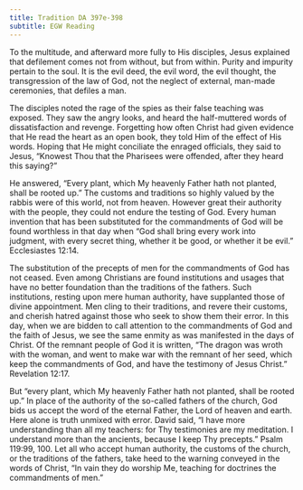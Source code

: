 ```yaml
---
title: Tradition DA 397e-398
subtitle: EGW Reading
---
```


To the multitude, and afterward more fully to His disciples, Jesus explained that defilement comes not from without, but from within. Purity and impurity pertain to the soul. It is the evil deed, the evil word, the evil thought, the transgression of the law of God, not the neglect of external, man-made ceremonies, that defiles a man.

The disciples noted the rage of the spies as their false teaching was exposed. They saw the angry looks, and heard the half-muttered words of dissatisfaction and revenge. Forgetting how often Christ had given evidence that He read the heart as an open book, they told Him of the effect of His words. Hoping that He might conciliate the enraged officials, they said to Jesus, “Knowest Thou that the Pharisees were offended, after they heard this saying?”

He answered, “Every plant, which My heavenly Father hath not planted, shall be rooted up.” The customs and traditions so highly valued by the rabbis were of this world, not from heaven. However great their authority with the people, they could not endure the testing of God. Every human invention that has been substituted for the commandments of God will be found worthless in that day when “God shall bring every work into judgment, with every secret thing, whether it be good, or whether it be evil.” Ecclesiastes 12:14.

The substitution of the precepts of men for the commandments of God has not ceased. Even among Christians are found institutions and usages that have no better foundation than the traditions of the fathers. Such institutions, resting upon mere human authority, have supplanted those of divine appointment. Men cling to their traditions, and revere their customs, and cherish hatred against those who seek to show them their error. In this day, when we are bidden to call attention to the commandments of God and the faith of Jesus, we see the same enmity as was manifested in the days of Christ. Of the remnant people of God it is written, “The dragon was wroth with the woman, and went to make war with the remnant of her seed, which keep the commandments of God, and have the testimony of Jesus Christ.” Revelation 12:17.

But “every plant, which My heavenly Father hath not planted, shall be rooted up.” In place of the authority of the so-called fathers of the church, God bids us accept the word of the eternal Father, the Lord of heaven and earth. Here alone is truth unmixed with error. David said, “I have more understanding than all my teachers: for Thy testimonies are my meditation. I understand more than the ancients, because I keep Thy precepts.” Psalm 119:99, 100. Let all who accept human authority, the customs of the church, or the traditions of the fathers, take heed to the warning conveyed in the words of Christ, “In vain they do worship Me, teaching for doctrines the commandments of men.”